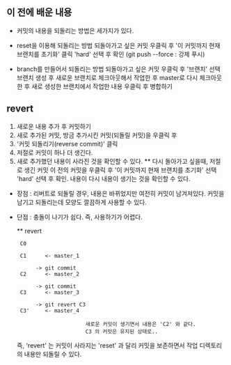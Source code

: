 ## 이 전에 배운 내용

- 커밋의 내용을 되돌리는 방법은 세가지가 있다.
- reset을 이용해 되돌리는 방법
  되돌아가고 싶은 커밋 우클릭 후
  '이 커밋까지 현재 브랜치를 초기화' 클릭
  'hard' 선택 후 확인
  (git push --force : 강제 푸시)

- branch를 만들어서 되돌리는 방법
  되돌아가고 싶은 커밋 우클릭 후
  '브랜치' 선택
  브랜치 생성 후 새로운 브랜치로 체크아웃해서 작업한 후
  master로 다시 체크아웃 한 후
  새로 생성한 브랜치에서 작업한 내용 우클릭 후 병합하기

## revert

1. 새로운 내용 추가 후 커밋하기
2. 새로 추가된 커밋, 방금 추가시킨 커밋(되돌릴 커밋)을 우클릭 후
3. '커밋 되돌리기(reverse commit)' 클릭
4. 저절로 커밋이 하나 더 생긴다.
5. 새로 추가했던 내용이 사라진 것을 확인할 수 있다.
   \*\* 다시 돌아가고 싶을때,
   저절로 생긴 커밋 이 전의 커밋을 우클릭 후
   '이 커밋까지 현재 브랜치를 초기화' 선택
   'hard' 선택 후 확인.
   내용이 다시 내용이 생기는 것을 확인할 수 있다.

- 장점 : 리버트로 되돌릴 경우, 내용은 바뀌었지만 여전히 커밋이 남겨져있다.
  커밋을 남기고 되돌리는데 모양도 깔끔하게 사용할 수 있다.
- 단점 : 충돌이 나기가 쉽다. 즉, 사용하기가 어렵다.

  \*\* revert

       C0

       C1      <- master_1

            -> git commit
       C2      <- master_2

            -> git commit
       C3      <- master_3

            -> git revert C3
       C3'     <- master_4

                            새로운 커밋이 생기면서 내용은 'C2' 와 같다.
                            C3 의 커밋은 유지된 상태로..

  즉, 'revert' 는 커밋이 사라지는 'reset' 과 달리
  커밋을 보존하면서 작업 디렉토리의 내용만 되돌릴 수 있다.
